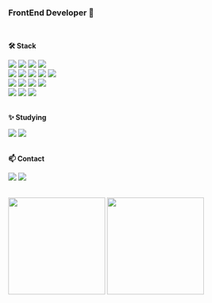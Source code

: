 ### FrontEnd Developer 👋 


<br/>

**🛠 Stack**		
<div style={{display:"flex"}}>
<img src="https://img.shields.io/badge/HTML5-E34F26?style=flat-square&logo=html5&logoColor=ffffff"/>
<img src="https://img.shields.io/badge/CSS3-1572B6?style=flat-square&logo=html5&logoColor=ffffff"/>
<img src="https://img.shields.io/badge/Javascript-F7DF1E?style=flat-square&logo=javascript&logoColor=000000"/>
<img src="https://img.shields.io/badge/Typescript-3178C6?style=flat-square&logo=typescript&logoColor=ffffff"/>
</div>
<div style={{display:"flex"}}>
<img src="https://img.shields.io/badge/React-61DAFB?style=flat-square&logo=React&logoColor=000000"/>
<img src="https://img.shields.io/badge/Nextjs-000000?style=flat-square&logo=nextdotjs&logoColor=ffffff"/>
<img src="https://img.shields.io/badge/VueJs-4FC08D?style=flat-square&logo=vuedotjs&logoColor=ffffff"/>
<img src="https://img.shields.io/badge/Redux-764ABC?style=flat-square&logo=redux&logoColor=ffffff"/>
<img src="https://img.shields.io/badge/zustand-512BD4?style=flat-square&logo=zustand&logoColor=ffffff"/>
</div>
<div style={{display:"flex"}}>
<img src="https://img.shields.io/badge/tanstackQuery-FF4154?style=flat-square&logo=ReactQuery&logoColor=ffffff"/>
<img src="https://img.shields.io/badge/axios-5A29E4?style=flat-square&logo=axios&logoColor=ffffff"/>
<img src="https://img.shields.io/badge/Graphql-E10098?style=flat-square&logo=graphql&logoColor=ffffff"/>
<img src="https://img.shields.io/badge/Apollo Client-311C87?style=flat-square&logo=apollographql&logoColor=ffffff"/>
</div>
<div style={{display:"flex"}}>
<img src="https://img.shields.io/badge/sass-CC6699?style=flat-square&logo=sass&logoColor=ffffff"/>
<img src="https://img.shields.io/badge/tailwindcss-06B6D4?style=flat-square&logo=tailwindcss&logoColor=ffffff"/>
<img src="https://img.shields.io/badge/Emotion-FE5196?style=flat-square"/>
</div>
<br/>

**✨ Studying**
<div style={{display:"flex"}}>
<img src="https://img.shields.io/badge/AWS-232F3E?style=flat-square&logo=amazonaws&logoColor=ffffff"/>
<img src="https://img.shields.io/badge/Docker-2496ED?style=flat-square&logo=Docker&logoColor=ffffff"/>
</div>
<br/>

**📫 Contact**
<div style={{display:"flex"}}>
<a href="https://velog.io/@kjh2868"><img src="https://img.shields.io/badge/Blog-20C997?style=flat-square&logo=velog&logoColor=ffffff"/></a>
<a href="kjh2868@gmail.com"><img src="https://img.shields.io/badge/kjh2868@gmail.com-EA4335?style=flat-square&logo=gmail&logoColor=ffffff"/></a>
</div><br/>
<p>
<a><img align="center" style="height:195px" src="https://github-readme-stats.vercel.app/api?username=kwonjihyeon2&show_icons=true&theme=radical" /></a>
<a><img align="center" style="height:195px" src="https://github-readme-stats.vercel.app/api/top-langs/?username=kwonjihyeon2&layout=compact" /></a></p>
